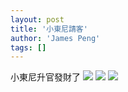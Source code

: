 ```yaml
---
layout: post
title: '小東尼請客'
author: 'James Peng'
tags: []
---
```


小東尼升官發財了
[![](https://lh5.googleusercontent.com/-mvNaHKwXjhs/T81_aX1mEII/AAAAAAAAN2c/trhSMvgtbMM/s640/blogger-image--1462328562.jpg)](https://lh5.googleusercontent.com/-mvNaHKwXjhs/T81_aX1mEII/AAAAAAAAN2c/trhSMvgtbMM/s640/blogger-image--1462328562.jpg)
[![](https://lh4.googleusercontent.com/-1qnr-PCB8D0/T81_baQZWjI/AAAAAAAAN2k/aAXoaNey6NI/s640/blogger-image--1861284565.jpg)](https://lh4.googleusercontent.com/-1qnr-PCB8D0/T81_baQZWjI/AAAAAAAAN2k/aAXoaNey6NI/s640/blogger-image--1861284565.jpg)
[![](https://lh3.googleusercontent.com/-GYRizb78wmI/T81_ci6P0HI/AAAAAAAAN2s/Awup2z0Knl0/s640/blogger-image-1353781830.jpg)](https://lh3.googleusercontent.com/-GYRizb78wmI/T81_ci6P0HI/AAAAAAAAN2s/Awup2z0Knl0/s640/blogger-image-1353781830.jpg)
